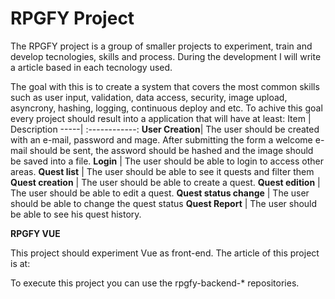 # RPGFY Project

The RPGFY project is a group of smaller projects to experiment, train and develop tecnologies, skills and process.
During the development I will write a article based in each tecnology used.

The goal with this is to create a system that covers the most common skills such as user input, validation, data access, security, image upload, asyncrony, hashing, logging, continuous deploy and etc.
To achive this goal every project should result into a application that will have at least:
 Item | Description 
 -----| :------------: 
**User Creation**| The user should be created with an e-mail, password and mage. After submitting the form a welcome e-mail should be sent, the assword should be hashed and the image should be saved into a file. 
**Login** | The user should be able to login to access other areas. 
 **Quest list** | The user should be able to see it quests and filter them 
 **Quest creation** | The user should be able to create a quest.
 **Quest edition** | The user should be able to edit a quest.
 **Quest status change** | The user should be able to change the quest status
 **Quest Report** | The user should be able to see his quest history. 

__RPGFY VUE__

This project should experiment Vue as front-end.
The article of this project is at: 

To execute this project you can use the rpgfy-backend-* repositories.


